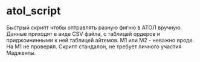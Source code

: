 # atol_script
Быстрый скрипт чтобы оптравлять разную фигню в АТОЛ вручную. Данные приходят в виде CSV файла, с таблицей ордеров и приджоининными к ней таблицей айтемов. М1 или М2 - неважно вроде. На М1 не проверял. Скрипт стандалон, не требует личного участия Мадженты.
